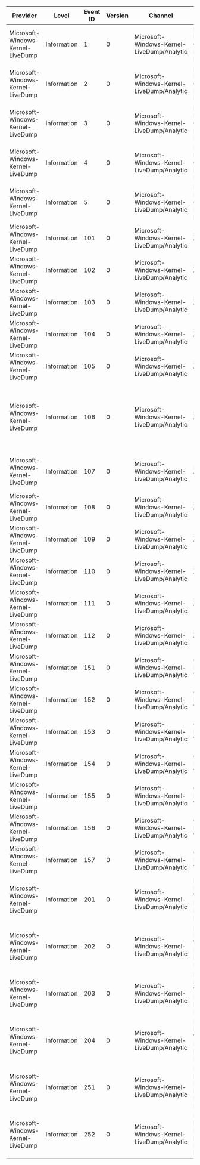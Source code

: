 Provider                           |  Level        |  Event ID  |  Version  |  Channel                                     |  Task                                      |  Opcode                      |  Keyword  |  Message
-----------------------------------|---------------|------------|-----------|----------------------------------------------|--------------------------------------------|------------------------------|-----------|---------------------------------------------------------------------------------------------------------------------------------------------------------------------------------------------------------------------------------------
Microsoft-Windows-Kernel-LiveDump  |  Information  |  1         |  0        |  Microsoft-Windows-Kernel-LiveDump/Analytic  |  Live Dump Capture Dump Data API           |  API Start                   |           |
Microsoft-Windows-Kernel-LiveDump  |  Information  |  2         |  0        |  Microsoft-Windows-Kernel-LiveDump/Analytic  |  Live Dump Capture Dump Data API           |  API End                     |           |  Live Dump Capture Dump Data API ended. NT Status: {NTStatus}.
Microsoft-Windows-Kernel-LiveDump  |  Information  |  3         |  0        |  Microsoft-Windows-Kernel-LiveDump/Analytic  |  Live Dump Capture Dump Data API           |  Dump File Write Start       |           |
Microsoft-Windows-Kernel-LiveDump  |  Information  |  4         |  0        |  Microsoft-Windows-Kernel-LiveDump/Analytic  |  Live Dump Capture Dump Data API           |  Dump File Write End         |           |  Writing dump file ended. NT Status: {NTStatus}. Total {TotalBytes} bytes (Header|Primary|Secondary: {HeaderBytes}|{PrimaryDataBytes}|{SecondaryDataBytes} bytes).
Microsoft-Windows-Kernel-LiveDump  |  Information  |  5         |  0        |  Microsoft-Windows-Kernel-LiveDump/Analytic  |  Live Dump Capture Dump Data API           |  Buffer Allocation Data      |           |
Microsoft-Windows-Kernel-LiveDump  |  Information  |  101       |  0        |  Microsoft-Windows-Kernel-LiveDump/Analytic  |  Sizing Workflow                           |  Mirroring Start             |           |
Microsoft-Windows-Kernel-LiveDump  |  Information  |  102       |  0        |  Microsoft-Windows-Kernel-LiveDump/Analytic  |  Sizing Workflow                           |  Mirroring Phase 0 End       |           |
Microsoft-Windows-Kernel-LiveDump  |  Information  |  103       |  0        |  Microsoft-Windows-Kernel-LiveDump/Analytic  |  Sizing Workflow                           |  Mirroring Phase 1 End       |           |
Microsoft-Windows-Kernel-LiveDump  |  Information  |  104       |  0        |  Microsoft-Windows-Kernel-LiveDump/Analytic  |  Sizing Workflow                           |  System Quiesce Start        |           |
Microsoft-Windows-Kernel-LiveDump  |  Information  |  105       |  0        |  Microsoft-Windows-Kernel-LiveDump/Analytic  |  Sizing Workflow                           |  System Quiesce End          |           |
Microsoft-Windows-Kernel-LiveDump  |  Information  |  106       |  0        |  Microsoft-Windows-Kernel-LiveDump/Analytic  |  Sizing Workflow                           |  Buffer Estimation Data      |           |  Sizing Workflow: Estimation. NT: {NtEstimatedPrimaryDataBytes} bytes (Minimum {NtEstimatedRequiredPrimaryDataBytes} bytes). Hypervisor: Primary {HvEstimatedPrimaryDataBytes} bytes. Secondary {HvEstimatedSecondaryDataBytes} bytes.
Microsoft-Windows-Kernel-LiveDump  |  Information  |  107       |  0        |  Microsoft-Windows-Kernel-LiveDump/Analytic  |  Sizing Workflow                           |  Buffer Allocation Data      |           |  Sizing Workflow: Allocation. NT: {NtPrimaryDataBytes} bytes. Hypervisor: Primary {HvPrimaryDataBytes} bytes. Secondary {HvSecondaryDataBytes} bytes.
Microsoft-Windows-Kernel-LiveDump  |  Information  |  108       |  0        |  Microsoft-Windows-Kernel-LiveDump/Analytic  |  Sizing Workflow                           |  Remove Pages Callbacks      |           |
Microsoft-Windows-Kernel-LiveDump  |  Information  |  109       |  0        |  Microsoft-Windows-Kernel-LiveDump/Analytic  |  Sizing Workflow                           |  Remove Pages Callbacks      |           |
Microsoft-Windows-Kernel-LiveDump  |  Information  |  110       |  0        |  Microsoft-Windows-Kernel-LiveDump/Analytic  |  Sizing Workflow                           |  Remove Pages Callbacks      |           |  Sizing Workflow: RemovePages Callback {CallbackIdentifier} started.
Microsoft-Windows-Kernel-LiveDump  |  Information  |  111       |  0        |  Microsoft-Windows-Kernel-LiveDump/Analytic  |  Sizing Workflow                           |  Remove Pages Callbacks      |           |  Sizing Workflow: RemovePages Callback {CallbackIdentifier} ended.
Microsoft-Windows-Kernel-LiveDump  |  Information  |  112       |  0        |  Microsoft-Windows-Kernel-LiveDump/Analytic  |  Sizing Workflow                           |  Remove Pages Callbacks      |           |  Sizing Workflow: RemovePages Callback {CallbackIdentifier} failed. NT Status: {NTStatus}.
Microsoft-Windows-Kernel-LiveDump  |  Information  |  151       |  0        |  Microsoft-Windows-Kernel-LiveDump/Analytic  |  Capture Pages Workflow                    |  Mirroring Start             |           |
Microsoft-Windows-Kernel-LiveDump  |  Information  |  152       |  0        |  Microsoft-Windows-Kernel-LiveDump/Analytic  |  Capture Pages Workflow                    |  Mirroring Phase 0 End       |           |
Microsoft-Windows-Kernel-LiveDump  |  Information  |  153       |  0        |  Microsoft-Windows-Kernel-LiveDump/Analytic  |  Capture Pages Workflow                    |  Mirroring Phase 1 End       |           |
Microsoft-Windows-Kernel-LiveDump  |  Information  |  154       |  0        |  Microsoft-Windows-Kernel-LiveDump/Analytic  |  Capture Pages Workflow                    |  System Quiesce Start        |           |
Microsoft-Windows-Kernel-LiveDump  |  Information  |  155       |  0        |  Microsoft-Windows-Kernel-LiveDump/Analytic  |  Capture Pages Workflow                    |  System Quiesce End          |           |
Microsoft-Windows-Kernel-LiveDump  |  Information  |  156       |  0        |  Microsoft-Windows-Kernel-LiveDump/Analytic  |  Capture Pages Workflow                    |  Copying Memory Pages Start  |           |
Microsoft-Windows-Kernel-LiveDump  |  Information  |  157       |  0        |  Microsoft-Windows-Kernel-LiveDump/Analytic  |  Capture Pages Workflow                    |  Copying Memory Pages End    |           |
Microsoft-Windows-Kernel-LiveDump  |  Information  |  201       |  0        |  Microsoft-Windows-Kernel-LiveDump/Analytic  |  Live Dump Write Deferred Dump Data API    |  API Start                   |           |
Microsoft-Windows-Kernel-LiveDump  |  Information  |  202       |  0        |  Microsoft-Windows-Kernel-LiveDump/Analytic  |  Live Dump Write Deferred Dump Data API    |  API End                     |           |  Live Dump Write Deferred Dump Data API ended. NT Status: {NTStatus}.
Microsoft-Windows-Kernel-LiveDump  |  Information  |  203       |  0        |  Microsoft-Windows-Kernel-LiveDump/Analytic  |  Live Dump Write Deferred Dump Data API    |  Dump File Write Start       |           |
Microsoft-Windows-Kernel-LiveDump  |  Information  |  204       |  0        |  Microsoft-Windows-Kernel-LiveDump/Analytic  |  Live Dump Write Deferred Dump Data API    |  Dump File Write End         |           |  Write deferred dump data to file ended. NT Status: {NTStatus}. Total {TotalBytes} bytes (Header|Primary|Secondary: {HeaderBytes}|{PrimaryDataBytes}|{SecondaryDataBytes} bytes).
Microsoft-Windows-Kernel-LiveDump  |  Information  |  251       |  0        |  Microsoft-Windows-Kernel-LiveDump/Analytic  |  Live Dump Discard Deferred Dump Data API  |  API Start                   |           |
Microsoft-Windows-Kernel-LiveDump  |  Information  |  252       |  0        |  Microsoft-Windows-Kernel-LiveDump/Analytic  |  Live Dump Discard Deferred Dump Data API  |  API End                     |           |  Live Dump Discard Deferred Dump Data API ended. NT Status: {NTStatus}.